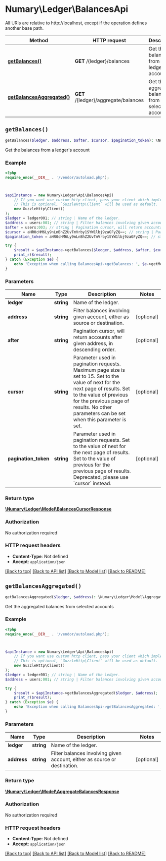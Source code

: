# Numary\Ledger\BalancesApi

All URIs are relative to http://localhost, except if the operation defines another base path.

| Method | HTTP request | Description |
| ------------- | ------------- | ------------- |
| [**getBalances()**](BalancesApi.md#getBalances) | **GET** /{ledger}/balances | Get the balances from a ledger&#39;s account |
| [**getBalancesAggregated()**](BalancesApi.md#getBalancesAggregated) | **GET** /{ledger}/aggregate/balances | Get the aggregated balances from selected accounts |


## `getBalances()`

```php
getBalances($ledger, $address, $after, $cursor, $pagination_token): \Numary\Ledger\Model\BalancesCursorResponse
```

Get the balances from a ledger's account

### Example

```php
<?php
require_once(__DIR__ . '/vendor/autoload.php');



$apiInstance = new Numary\Ledger\Api\BalancesApi(
    // If you want use custom http client, pass your client which implements `GuzzleHttp\ClientInterface`.
    // This is optional, `GuzzleHttp\Client` will be used as default.
    new GuzzleHttp\Client()
);
$ledger = ledger001; // string | Name of the ledger.
$address = users:001; // string | Filter balances involving given account, either as source or destination.
$after = users:003; // string | Pagination cursor, will return accounts after given address, in descending order.
$cursor = aHR0cHM6Ly9nLnBhZ2UvTmVrby1SYW1lbj9zaGFyZQ==; // string | Parameter used in pagination requests. Maximum page size is set to 15. Set to the value of next for the next page of results. Set to the value of previous for the previous page of results. No other parameters can be set when this parameter is set.
$pagination_token = aHR0cHM6Ly9nLnBhZ2UvTmVrby1SYW1lbj9zaGFyZQ==; // string | Parameter used in pagination requests. Set to the value of next for the next page of results. Set to the value of previous for the previous page of results. Deprecated, please use `cursor` instead.

try {
    $result = $apiInstance->getBalances($ledger, $address, $after, $cursor, $pagination_token);
    print_r($result);
} catch (Exception $e) {
    echo 'Exception when calling BalancesApi->getBalances: ', $e->getMessage(), PHP_EOL;
}
```

### Parameters

| Name | Type | Description  | Notes |
| ------------- | ------------- | ------------- | ------------- |
| **ledger** | **string**| Name of the ledger. | |
| **address** | **string**| Filter balances involving given account, either as source or destination. | [optional] |
| **after** | **string**| Pagination cursor, will return accounts after given address, in descending order. | [optional] |
| **cursor** | **string**| Parameter used in pagination requests. Maximum page size is set to 15. Set to the value of next for the next page of results. Set to the value of previous for the previous page of results. No other parameters can be set when this parameter is set. | [optional] |
| **pagination_token** | **string**| Parameter used in pagination requests. Set to the value of next for the next page of results. Set to the value of previous for the previous page of results. Deprecated, please use &#x60;cursor&#x60; instead. | [optional] |

### Return type

[**\Numary\Ledger\Model\BalancesCursorResponse**](../Model/BalancesCursorResponse.md)

### Authorization

No authorization required

### HTTP request headers

- **Content-Type**: Not defined
- **Accept**: `application/json`

[[Back to top]](#) [[Back to API list]](../../README.md#endpoints)
[[Back to Model list]](../../README.md#models)
[[Back to README]](../../README.md)

## `getBalancesAggregated()`

```php
getBalancesAggregated($ledger, $address): \Numary\Ledger\Model\AggregateBalancesResponse
```

Get the aggregated balances from selected accounts

### Example

```php
<?php
require_once(__DIR__ . '/vendor/autoload.php');



$apiInstance = new Numary\Ledger\Api\BalancesApi(
    // If you want use custom http client, pass your client which implements `GuzzleHttp\ClientInterface`.
    // This is optional, `GuzzleHttp\Client` will be used as default.
    new GuzzleHttp\Client()
);
$ledger = ledger001; // string | Name of the ledger.
$address = users:001; // string | Filter balances involving given account, either as source or destination.

try {
    $result = $apiInstance->getBalancesAggregated($ledger, $address);
    print_r($result);
} catch (Exception $e) {
    echo 'Exception when calling BalancesApi->getBalancesAggregated: ', $e->getMessage(), PHP_EOL;
}
```

### Parameters

| Name | Type | Description  | Notes |
| ------------- | ------------- | ------------- | ------------- |
| **ledger** | **string**| Name of the ledger. | |
| **address** | **string**| Filter balances involving given account, either as source or destination. | [optional] |

### Return type

[**\Numary\Ledger\Model\AggregateBalancesResponse**](../Model/AggregateBalancesResponse.md)

### Authorization

No authorization required

### HTTP request headers

- **Content-Type**: Not defined
- **Accept**: `application/json`

[[Back to top]](#) [[Back to API list]](../../README.md#endpoints)
[[Back to Model list]](../../README.md#models)
[[Back to README]](../../README.md)
